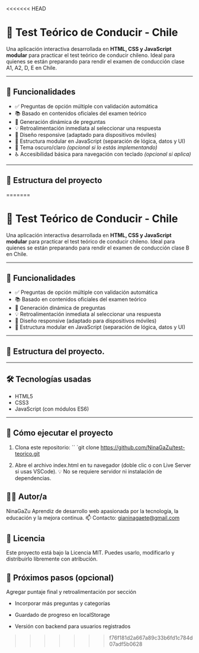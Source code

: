 <<<<<<< HEAD
# 🚗 Test Teórico de Conducir - Chile

Una aplicación interactiva desarrollada en **HTML, CSS y JavaScript modular** para practicar el test teórico de conducir chileno. Ideal para quienes se están preparando para rendir el examen de conducción clase A1, A2, D, E en Chile.

---

## 🧠 Funcionalidades

- ✅ Preguntas de opción múltiple con validación automática
- 📚 Basado en contenidos oficiales del examen teórico
- 🔁 Generación dinámica de preguntas
- 💡 Retroalimentación inmediata al seleccionar una respuesta
- 📱 Diseño responsive (adaptado para dispositivos móviles)
- 🧩 Estructura modular en JavaScript (separación de lógica, datos y UI)
- 🌙 Tema oscuro/claro *(opcional si lo estás implementando)*
- ♿ Accesibilidad básica para navegación con teclado *(opcional si aplica)*

---

## 📁 Estructura del proyecto
=======
# 🚗 Test Teórico de Conducir - Chile

Una aplicación interactiva desarrollada en **HTML, CSS y JavaScript modular** para practicar el test teórico de conducir chileno. Ideal para quienes se están preparando para rendir el examen de conducción clase B en Chile.

---

## 🧠 Funcionalidades

- ✅ Preguntas de opción múltiple con validación automática
- 📚 Basado en contenidos oficiales del examen teórico
- 🔁 Generación dinámica de preguntas
- 💡 Retroalimentación inmediata al seleccionar una respuesta
- 📱 Diseño responsive (adaptado para dispositivos móviles)
- 🧩 Estructura modular en JavaScript (separación de lógica, datos y UI)

---

## 📁 Estructura del proyecto.


---

## 🛠️ Tecnologías usadas

- HTML5
- CSS3
- JavaScript (con módulos ES6)

---

## 🚀 Cómo ejecutar el proyecto

1. Clona este repositorio:
 ´´ ´git clone https://github.com/NinaGaZu/test-teorico.git

2. Abre el archivo index.html en tu navegador (doble clic o con Live Server si usas VSCode).
  💡 No se requiere servidor ni instalación de dependencias.

## 👩‍💻 Autor/a
NinaGaZu
Aprendiz de desarrollo web apasionada por la tecnología, la educación y la mejora continua.
📫 Contacto: gianinagaete@gmail.com


## 📄 Licencia
Este proyecto está bajo la Licencia MIT. Puedes usarlo, modificarlo y distribuirlo libremente con atribución.



## 🧭 Próximos pasos (opcional)
Agregar puntaje final y retroalimentación por sección

- Incorporar más preguntas y categorías

- Guardado de progreso en localStorage

- Versión con backend para usuarios registrados
>>>>>>> f76f181d2a667a89c33b6fd1c784d07adf5b0628
